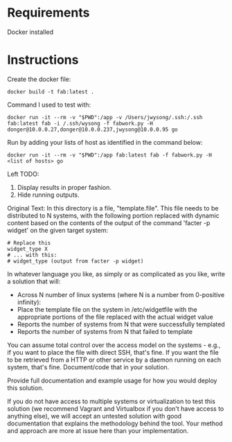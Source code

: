 Requirements
============

Docker installed


Instructions
============

Create the docker file:

    docker build -t fab:latest .

Command I used to test with:

    docker run -it --rm -v "$PWD":/app -v /Users/jwysong/.ssh:/.ssh fab:latest fab -i /.ssh/wysong -f fabwork.py -H donger@10.0.0.27,donger@10.0.0.237,jwysong@10.0.0.95 go

Run by adding your lists of host as identified in the command below:

    docker run -it --rm -v "$PWD":/app fab:latest fab -f fabwork.py -H <list of hosts> go


Left TODO:
1. Display results in proper fashion.
2. Hide running outputs.

Original Text:
In this directory is a file, "template.file". This file needs to be distributed to N systems, with the following portion replaced with dynamic content based on the contents of the output of the command 'facter -p widget' on the given target system:

    # Replace this
    widget_type X
    # ... with this:
    # widget_type (output from facter -p widget)

In whatever language you like, as simply or as complicated as you like, write a solution that will:

* Across N number of linux systems (where N is a number from 0-positive infinity):
 * Place the template file on the system in /etc/widgetfile with the appropriate portions of the file replaced with the actual widget value
* Reports the number of systems from N that were successfully templated
* Reports the number of systems from N that failed to template

You can assume total control over the access model on the systems - e.g., if you want to place the file with direct SSH, that's fine. If you want the file to be retrieved from a HTTP or other service by a daemon running on each system, that's fine. Document/code that in your solution.

Provide full documentation and example usage for how you would deploy this solution.

If you do not have access to multiple systems or virtualization to test this solution (we recommend Vagrant and Virtualbox if you don't have access to anything else), we will accept an untested solution with good documentation that explains the methodology behind the tool. Your method and approach are more at issue here than your implementation.
